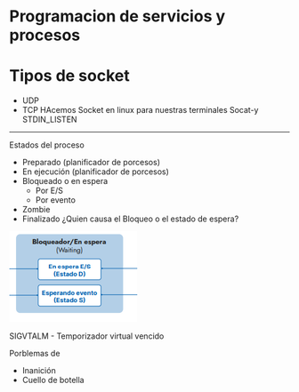 # Programacion de servicios y procesos
# Tipos de socket
  - UDP
  - TCP
HAcemos Socket en linux para nuestras terminales
Socat-y STDIN_LISTEN

<hr>

Estados del proceso
  - Preparado (planificador de porcesos)
  - En ejecución (planificador de porcesos)
  - Bloqueado o en espera
      - Por E/S
      - Por evento
  - Zombie
  - Finalizado
¿Quien causa el Bloqueo o el estado de espera?

![Bloqueador/En espera](/Material/cap_Bloq_Esp.png)

SIGVTALM - Temporizador virtual vencido

Porblemas de 
  - Inanición
  - Cuello de botella
